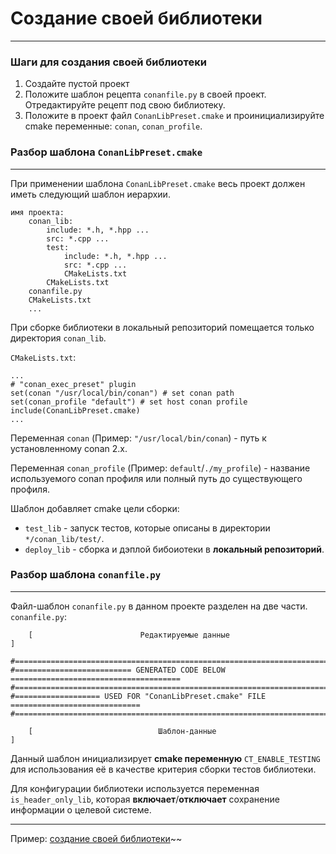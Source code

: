 # Создание своей библиотеки
___
### Шаги для создания своей библиотеки

1. Создайте пустой проект
2. Положите шаблон рецепта `conanfile.py` в своей проект. Отредактируйте рецепт под свою библиотеку.
3. Положите в проект файл `ConanLibPreset.cmake` и проинициализируйте cmake переменные:
   `conan`, `conan_profile`.

### Разбор шаблона `ConanLibPreset.cmake`
___
При применении шаблона `ConanLibPreset.cmake` весь проект должен иметь следующий шаблон иерархии.
```
имя проекта:
    conan_lib:
        include: *.h, *.hpp ...
        src: *.cpp ...
        test:
            include: *.h, *.hpp ...
            src: *.cpp ...
            CMakeLists.txt
        CMakeLists.txt
    conanfile.py
    CMakeLists.txt
    ...
```

При сборке библиотеки в локальный репозиторий помещается только директория `conan_lib`.   

`CMakeLists.txt`:
```
...
# "conan_exec_preset" plugin
set(conan "/usr/local/bin/conan") # set conan path
set(conan_profile "default") # set host conan profile
include(ConanLibPreset.cmake)
...
```
Переменная `conan` (Пример: `"/usr/local/bin/conan`) - путь к установленному conan 2.x.

Переменная `conan_profile` (Пример: `default`/`./my_profile`) - название используемого conan профиля или полный путь до существующего профиля.

Шаблон добавляет cmake цели сборки:
+ `test_lib` - запуск тестов, которые описаны в директории `*/conan_lib/test/`.
+ `deploy_lib` - сборка и дэплой бибоиотеки в __локальный репозиторий__.

### Разбор шаблона `conanfile.py`
___
Файл-шаблон `conanfile.py` в данном проекте разделен на две части.  
`conanfile.py`:
```
    [                        Редактируемые данные                        ]

#======================================================================================
#========================== GENERATED CODE BELOW ======================================
#======================================================================================
#=================== USED FOR "ConanLibPreset.cmake" FILE =============================
#======================================================================================

    [                            Шаблон-данные                           ]
```
Данный шаблон инициализирует __cmake переменную__ `CT_ENABLE_TESTING` для использования её в качестве критерия сборки тестов библиотеки.
  
Для конфигурации библиотеки используется переменная `is_header_only_lib`, которая __включает__/__отключает__ сохранение информации о целевой системе.
___
Пример: [создание своей библиотеки](./../../../build-lib-project/doc/README_RUS.md)~~